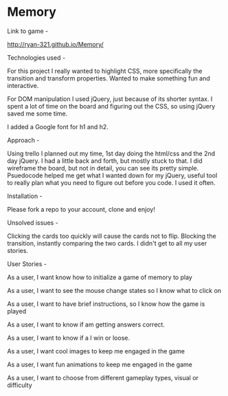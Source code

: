 # Memory

Link to game -

http://ryan-321.github.io/Memory/  

Technologies used -

  For this project I really wanted to highlight CSS, more specifically the transition and transform properties.
  Wanted to make something fun and interactive.  

  For DOM manipulation I used jQuery, just because of its shorter syntax.  I spent a lot of time on the board and
  figuring out the CSS, so using jQuery saved me some time.  

  I added a Google font for h1 and h2.  

Approach -

  Using trello I planned out my time, 1st day doing the html/css and the 2nd day jQuery.  I had a little back and forth,
  but mostly stuck to that.  I did wireframe the board, but not in detail, you can see its pretty simple.  Psuedocode
  helped me get what I wanted down for my jQuery, useful tool to really plan what you need to figure out before you code.
  I used it often.

Installation -

  Please fork a repo to your account, clone and enjoy!

Unsolved issues -

  Clicking the cards too quickly will cause the cards not to flip.  Blocking the transition, instantly comparing the two cards.
  I didn't get to all my user stories.  


User Stories -

As a user, I want know how to initialize a game of memory to play

As a user, I want to see the mouse change states so I know what to click on

As a user, I want to have brief instructions, so I know how the game is played

As a user, I want to know if am getting answers correct.

As a user, I want to know if a I win or loose.

As a user, I want cool images to keep me engaged in the game

As a user, I want fun animations to keep me engaged in the game

As a user, I want to choose from different gameplay types, visual or difficulty
